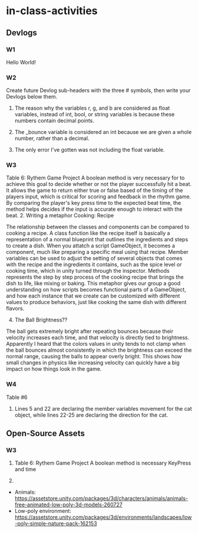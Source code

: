# in-class-activities
## Devlogs
### W1
Hello World!

### W2
Create future Devlog sub-headers with the three # symbols, then write your Devlogs below them.
1. The reason why the variables r, g, and b are considered as float variables, instead of int, bool, or string variables is because these numbers contain decimal points. 

2. The _bounce variable is considered an int because we are given a whole number, rather than a decimal.

3. The only error I've gotten was not including the float variable.

### W3 

Table 6: Rythem Game Project
   A boolean method is very necessary for to achieve this goal to decide whether or not the player successfully hit a beat. It allows the game to return either true or false based of the timing of the players input, which is critical for scoring and feedback in the rhythm game. By comparing the player's key press time to the expected beat time, the method helps decides if the input is accurate enough to interact with the beat.
2. Writing a metaphor Cooking: Recipe

   The relationship between the classes and components can be compared to cooking a recipe. A class function like the recipe itself is basically a representation of a normal blueprint that outlines the ingredients and steps to create a dish. When you attatch a script GameObject, it becomes a component, much like preparing a specific meal using that recipe. Member variables can be used to adjust the setting of several objects that comes with the recipe and the ingredients it contains, such as the spice level or cooking time, which in unity turned through the inspector. Methods represents the step by step process of the cooking recipe that brings the dish to life, like mixing or baking. This metaphor gives our group a good understanding on how scripts becomes functional parts of a GameObject, and how each instance that we create can be customized with different values to produce behaviors, just like cooking the same dish with different flavors. 

4. The Ball Brightness??

The ball gets extremely bright after repeating bounces because their velocity increases each time, and that velocity is directly tied to brightness. Apparently I heard that the colors values in unity tends to not clamp when the ball bounces almost consistently in which the brightness can exceed the normal range, causing the balls to appear overly bright. This shows how small changes in physics like increasing velocity can quickly have a big impact on how things look in the game.

### W4 
Table #6
1. Lines 5 and 22 are declaring the member variables movement for the cat object, while lines 22-25 are declaring the direction for the cat. 

## Open-Source Assets
### W3
1. Table 6: Rythem Game Project
   A boolean method is necessary 
   KeyPress and time 

2. 
- Animals: https://assetstore.unity.com/packages/3d/characters/animals/animals-free-animated-low-poly-3d-models-260727 
- Low-poly environment: https://assetstore.unity.com/packages/3d/environments/landscapes/low-poly-simple-nature-pack-162153 
